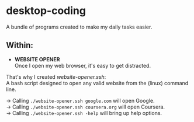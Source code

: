 # desktop-coding

A bundle of programs created to make my daily tasks easier.


## Within:

* **WEBSITE OPENER**\
Once I open my web browser, it's easy to get distracted.

That's why I created *website-opener.ssh*:\
A bash script designed to open any valid website from the (linux) command line.

-> Calling `./website-opener.ssh google.com` will open Google.\
-> Calling `./website-opener.ssh coursera.org` will open Coursera.\
-> Calling `./website-opener.ssh -help` will bring up help options.
